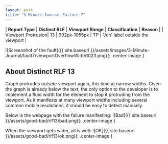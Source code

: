 ```yaml
---
layout: post
title: "3-Minute-Journal Failure 7"
---
```

| **Report Type** | **Distinct RLF** | **Viewport Range** | **Classification** | **Reason** |
| Viewport Protrusion| 13 | 992px-1055px | TP | 'Jun' label outside the viewport | 

![Screenshot of the fault]({{ site.baseurl }}/assets/images/3-Minute-Journal/fault7/viewportOverflowWidth1023.png){: .center-image }

## About Distinct RLF 13

Graph protrudes outside viewport again, this time at narrow widths. Given the graph is already below the text, the only option to the developer is to implement a fluid width for the element to stop it protruding from the viewport. As it manifests at many viewport widths including several common mobile resolutions, it should be easy to detect manually.

Below is the webpage with the failure manifesting:
![Bad]({{ site.baseurl }}/assets/good-bad/rlf13/bad.png){: .center-image }

When the viewport gets wider, all is well:
![OK]({{ site.baseurl }}/assets/good-bad/rlf13/ok.png){: .center-image }
